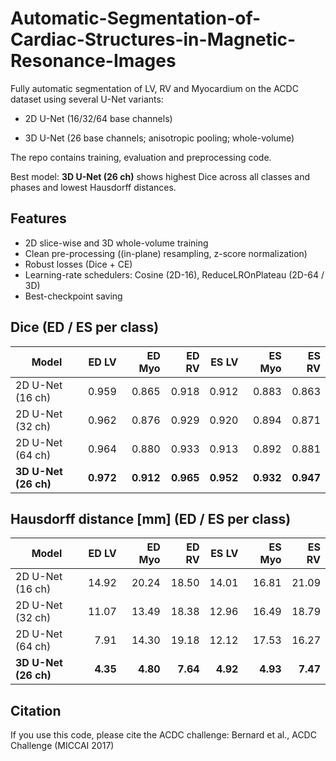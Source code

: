 # Automatic-Segmentation-of-Cardiac-Structures-in-Magnetic-Resonance-Images

Fully automatic segmentation of LV, RV and Myocardium on the ACDC dataset using several U-Net variants:

- 2D U-Net (16/32/64 base channels)

- 3D U-Net (26 base channels; anisotropic pooling; whole-volume)

The repo contains training, evaluation and preprocessing code.

Best model: **3D U-Net (26 ch)** shows highest Dice across all classes and phases and lowest Hausdorff distances.

## Features
- 2D slice-wise and 3D whole-volume training
- Clean pre-processing ((in-plane) resampling, z-score normalization)
- Robust losses (Dice + CE)
- Learning-rate schedulers: Cosine (2D-16), ReduceLROnPlateau (2D-64 / 3D)
- Best-checkpoint saving

## Dice (ED / ES per class)

| Model | ED LV | ED Myo | ED RV | ES LV | ES Myo | ES RV |
|---|---:|---:|---:|---:|---:|---:|
| 2D U-Net (16 ch) | 0.959 | 0.865 | 0.918 | 0.912 | 0.883 | 0.863 |
| 2D U-Net (32 ch) | 0.962 | 0.876 | 0.929 | 0.920 | 0.894 | 0.871 |
| 2D U-Net (64 ch) | 0.964 | 0.880 | 0.933 | 0.913 | 0.892 | 0.881 |
| **3D U-Net (26 ch)** | **0.972** | **0.912** | **0.965** | **0.952** | **0.932** | **0.947** |

## Hausdorff distance [mm] (ED / ES per class)

| Model | ED LV | ED Myo | ED RV | ES LV | ES Myo | ES RV |
|---|---:|---:|---:|---:|---:|---:|
| 2D U-Net (16 ch) | 14.92 | 20.24 | 18.50 | 14.01 | 16.81 | 21.09 |
| 2D U-Net (32 ch) | 11.07 | 13.49 | 18.38 | 12.96 | 16.49 | 18.79 |
| 2D U-Net (64 ch) | 7.91 | 14.30 | 19.18 | 12.12 | 17.53 | 16.27 |
| **3D U-Net (26 ch)** | **4.35** | **4.80** | **7.64** | **4.92** | **4.93** | **7.47** |



## Citation

If you use this code, please cite the ACDC challenge: Bernard et al., ACDC Challenge (MICCAI 2017)
